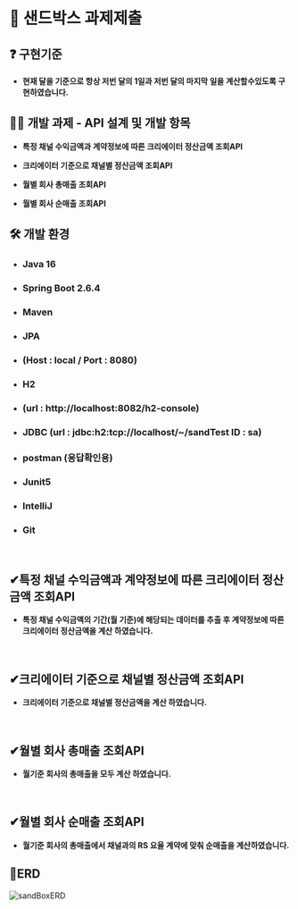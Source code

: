 # 🙌 샌드박스 과제제출 

## ❓   구현기준
- **현재 달을 기준으로 항상 저번 달의 1일과 저번 달의 마지막 일을 계산할수있도록 구현하였습니다.**

## 🙋‍♀️ 개발 과제 - API 설계 및 개발 항목  

- **특정 채널 수익금액과 계약정보에 따른 크리에이터 정산금액 조회API**

- **크리에이터 기준으로 채널별 정산금액 조회API**

- **월별 회사 총매출 조회API**

- **월별 회사 순매출 조회API**
## 🛠 개발 환경   

- ### Java 16   
- ### Spring Boot 2.6.4  
- ### Maven
- ### JPA  
- ### (Host : local / Port : 8080)  
- ### H2
- ### (url : http://localhost:8082/h2-console)
- ### JDBC (url : jdbc:h2:tcp://localhost/~/sandTest ID : sa)
- ### postman (응답확인용)
- ### Junit5
- ### IntelliJ
- ### Git


<br>   

## ✔특정 채널 수익금액과 계약정보에 따른 크리에이터 정산금액 조회API
- **특정 채널 수익금액의 기간(월 기준)에 해당되는 데이터를 추출 후 계약정보에 따른 크리에이터 정산금액을 계산 하였습니다.** 
 

<br>   
   
## ✔크리에이터 기준으로 채널별 정산금액 조회API

- **크리에이터 기준으로 채널별 정산금액을 계산 하였습니다.** 
   
<br>   

## ✔월별 회사 총매출 조회API

- **월기준 회사의 총매출을 모두 계산 하였습니다.** 

<br>   

## ✔월별 회사 순매출 조회API

- **월기준 회사의 총매출에서 채널과의 RS 요율 계약에 맞춰 순매출을 계산하였습니다.** 



## 🚜ERD

   ![sandBoxERD](https://user-images.githubusercontent.com/73875312/157431431-a2dca1ea-e6c6-4ebf-947e-3d97cdf4142c.png)


